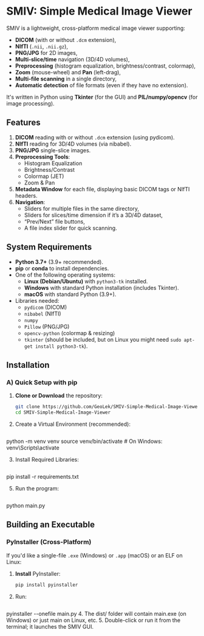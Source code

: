 # SMIV: Simple Medical Image Viewer

SMIV is a lightweight, cross-platform medical image viewer supporting:
- **DICOM** (with or without `.dcm` extension),
- **NIfTI** (`.nii`, `.nii.gz`),
- **PNG/JPG** for 2D images,
- **Multi-slice/time** navigation (3D/4D volumes),
- **Preprocessing** (histogram equalization, brightness/contrast, colormap),
- **Zoom** (mouse-wheel) and **Pan** (left-drag),
- **Multi-file scanning** in a single directory,
- **Automatic detection** of file formats (even if they have no extension).

It's written in Python using **Tkinter** (for the GUI) and **PIL/numpy/opencv** (for image processing).


## Features

1. **DICOM** reading with or without `.dcm` extension (using pydicom).
2. **NIfTI** reading for 3D/4D volumes (via nibabel).
3. **PNG/JPG** single-slice images.
4. **Preprocessing Tools**:
   - Histogram Equalization
   - Brightness/Contrast
   - Colormap (JET)
   - Zoom & Pan  
5. **Metadata Window** for each file, displaying basic DICOM tags or NIfTI headers.
6. **Navigation**:
   - Sliders for multiple files in the same directory,
   - Sliders for slices/time dimension if it’s a 3D/4D dataset,
   - “Prev/Next” file buttons,
   - A file index slider for quick scanning.


## System Requirements

- **Python 3.7+** (3.9+ recommended).
- **pip** or **conda** to install dependencies.
- One of the following operating systems:
  - **Linux (Debian/Ubuntu)** with `python3-tk` installed.
  - **Windows** with standard Python installation (includes Tkinter).
  - **macOS** with standard Python (3.9+).
- Libraries needed:
  - `pydicom` (DICOM)
  - `nibabel` (NIfTI)
  - `numpy`
  - `Pillow` (PNG/JPG)
  - `opencv-python` (colormap & resizing)
  - `tkinter` (should be included, but on Linux you might need `sudo apt-get install python3-tk`).

## Installation

### A) Quick Setup with pip

1. **Clone or Download** the repository:
   ```bash
   git clone https://github.com/GeoLek/SMIV-Simple-Medical-Image-Viewer
   cd SMIV-Simple-Medical-Image-Viewer

2. Create a Virtual Environment (recommended):
      ```bash
python -m venv venv
source venv/bin/activate   # On Windows: venv\Scripts\activate

3. Install Required Libraries:
      ```bash
pip install -r requirements.txt

5. Run the program:
      ```bash
python main.py

## Building an Executable

### PyInstaller (Cross-Platform)

If you'd like a single-file `.exe` (Windows) or `.app` (macOS) or an ELF on Linux:

1. **Install** PyInstaller:
   ```bash
   pip install pyinstaller
2. Run:
      ```bash
pyinstaller --onefile main.py
4. The dist/ folder will contain main.exe (on Windows) or just main on Linux, etc.
5. Double-click or run it from the terminal; it launches the SMIV GUI.

   
